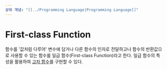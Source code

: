 ```yaml
---
상위 개념: "[[../Programming Language|Programming Language]]"
---
```

# First-class Function
함수를 '값처럼 다루어' 변수에 담거나 다른 함수의 인자로 전달하고나 함수의 반환값으로 사용할 수 있는 함수를 일급 함수(First-class Function)라고 한다. 일급 함수의 특성을 활용하여 [고차 함수](Higher-order%20function)를 구현할 수 있다.